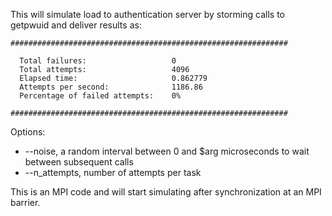 This will simulate load to authentication server by storming calls to getpwuid and deliver results as:

    ##############################################################
    
      Total failures:                   0  
      Total attempts:                   4096
      Elapsed time:                     0.862779
      Attempts per second:              1186.86
      Percentage of failed attempts:    0%
    
    ##############################################################

Options:
  - --noise, a random interval between 0 and $arg microseconds to wait between subsequent calls
  - --n_attempts, number of attempts per task 

This is an MPI code and will start simulating after synchronization at an MPI barrier.

